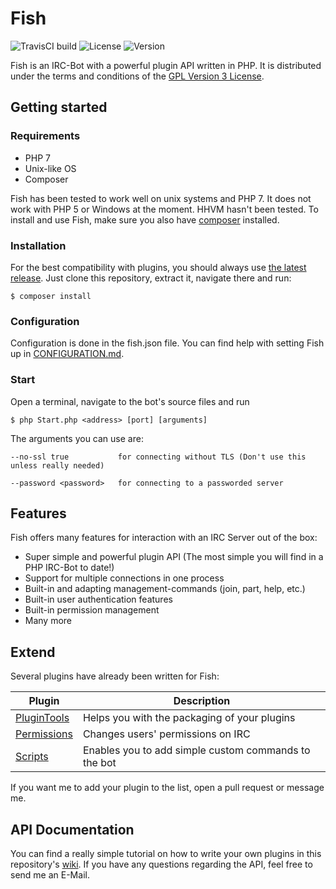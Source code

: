 # Fish 

![TravisCI build](https://travis-ci.org/nkreer/Fish.svg)
![License](https://img.shields.io/badge/License-GPL%20v3-blue.svg)
![Version](https://img.shields.io/badge/Latest%20Version-1.0-lightgrey.svg)

Fish is an IRC-Bot with a powerful plugin API written in PHP. 
It is distributed under the terms and conditions of the [GPL Version 3 License](LICENSE).

## Getting started

### Requirements

* PHP 7
* Unix-like OS
* Composer

Fish has been tested to work well on unix systems and PHP 7.
It does not work with PHP 5 or Windows at the moment. HHVM hasn't been tested. 
To install and use Fish, make sure you also have [composer](https://getcomposer.org) installed. 

### Installation

For the best compatibility with plugins, you should always use [the latest release](https://github.com/nkreer/Fish/releases). 
Just clone this repository, extract it, navigate there and run:

`$ composer install`

### Configuration

Configuration is done in the fish.json file. You can find help with setting Fish up in [CONFIGURATION.md](CONFIGURATION.md).

### Start

Open a terminal, navigate to the bot's source files and run

`$ php Start.php <address> [port] [arguments]`

The arguments you can use are:

```
--no-ssl true           for connecting without TLS (Don't use this unless really needed)

--password <password>   for connecting to a passworded server
```

## Features

Fish offers many features for interaction with an IRC Server out of the box: 

* Super simple and powerful plugin API (The most simple you will find in a PHP IRC-Bot to date!)
* Support for multiple connections in one process
* Built-in and adapting management-commands (join, part, help, etc.)
* Built-in user authentication features
* Built-in permission management
* Many more

## Extend

Several plugins have already been written for Fish: 

| Plugin | Description |
| ------ | ----------- |
|[PluginTools](https://github.com/nkreer/PluginTools)| Helps you with the packaging of your plugins |
|[Permissions](https://github.com/nkreer/Permissions)| Changes users' permissions on IRC |
|[Scripts](https://github.com/nkreer/Fish-Scripts)| Enables you to add simple custom commands to the bot |

If you want me to add your plugin to the list, open a pull request or message me.

## API Documentation

You can find a really simple tutorial on how to write your own plugins in this repository's [wiki](https://github.com/nkreer/Fish/wiki).
If you have any questions regarding the API, feel free to send me an E-Mail.